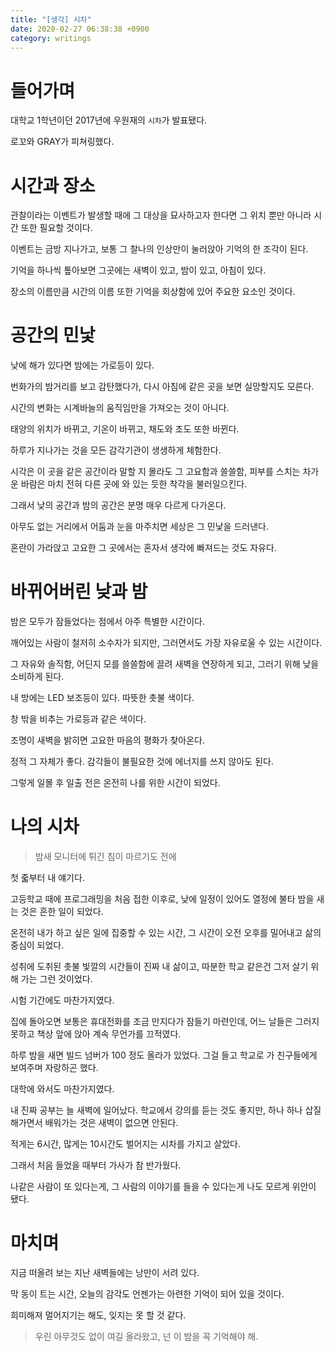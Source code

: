 ```yaml
---
title: "[생각] 시차"
date: 2020-02-27 06:38:38 +0900
category: writings
---
```


# 들어가며

대학교 1학년이던 2017년에 우원재의 `시차`가 발표됐다.

로꼬와 GRAY가 피쳐링했다.

# 시간과 장소

관찰이라는 이벤트가 발생할 때에 그 대상을 묘사하고자 한다면 그 위치 뿐만 아니라 시간 또한 필요할 것이다.

이벤트는 금방 지나가고, 보통 그 찰나의 인상만이 눌러앉아 기억의 한 조각이 된다.

기억을 하나씩 톺아보면 그곳에는 새벽이 있고, 밤이 있고, 아침이 있다.

장소의 이름만큼 시간의 이름 또한 기억을 회상함에 있어 주요한 요소인 것이다.

# 공간의 민낯

낮에 해가 있다면 밤에는 가로등이 있다.

번화가의 밤거리를 보고 감탄했다가, 다시 아침에 같은 곳을 보면 실망할지도 모른다.

시간의 변화는 시계바늘의 움직임만을 가져오는 것이 아니다.

태양의 위치가 바뀌고, 기온이 바뀌고, 채도와 조도 또한 바뀐다.

하루가 지나가는 것을 모든 감각기관이 생생하게 체험한다.

시각은 이 곳을 같은 공간이라 말할 지 몰라도 그 고요함과 쓸쓸함, 피부를 스치는 차가운 바람은 마치 전혀 다른 곳에 와 있는 듯한 착각을 불러일으킨다.

그래서 낮의 공간과 밤의 공간은 분명 매우 다르게 다가온다.

아무도 없는 거리에서 어둠과 눈을 마주치면 세상은 그 민낯을 드러낸다.

혼란이 가라앉고 고요한 그 곳에서는 혼자서 생각에 빠져드는 것도 자유다.

# 바뀌어버린 낮과 밤

밤은 모두가 잠들었다는 점에서 아주 특별한 시간이다.

깨어있는 사람이 철저히 소수자가 되지만, 그러면서도 가장 자유로울 수 있는 시간이다.

그 자유와 솔직함, 어딘지 모를 쓸쓸함에 끌려 새벽을 연장하게 되고, 그러기 위해 낮을 소비하게 된다.

내 방에는 LED 보조등이 있다. 따뜻한 촛불 색이다.

창 밖을 비추는 가로등과 같은 색이다.

조명이 새벽을 밝히면 고요한 마음의 평화가 찾아온다.

정적 그 자체가 좋다. 감각들이 불필요한 것에 에너지를 쓰지 않아도 된다.

그렇게 일몰 후 일출 전은 온전히 나를 위한 시간이 되었다.

# 나의 시차

> 밤새 모니터에 튀긴 침이 마르기도 전에    

첫 줇부터 내 얘기다.

고등학교 때에 프로그래밍을 처음 접한 이후로, 낮에 일정이 있어도 열정에 불타 밤을 새는 것은 흔한 일이 되었다.

온전히 내가 하고 싶은 일에 집중할 수 있는 시간, 그 시간이 오전 오후를 밀어내고 삶의 중심이 되었다.

성취에 도취된 촛불 빛깔의 시간들이 진짜 내 삶이고, 따분한 학교 같은건 그저 살기 위해 가는 그런 것이었다.

시험 기간에도 마찬가지였다.

집에 돌아오면 보통은 휴대전화를 조금 만지다가 잠들기 마련인데, 어느 날들은 그러지 못하고 책상 앞에 앉아 계속 무언가를 끄적였다.

하루 밤을 새면 빌드 넘버가 100 정도 올라가 있었다. 그걸 들고 학교로 가 친구들에게 보여주며 자랑하곤 했다.

대학에 와서도 마찬가지였다.

내 진짜 공부는 늘 새벽에 일어났다. 학교에서 강의를 듣는 것도 좋지만, 하나 하나 삽질해가면서 배워가는 것은 새벽이 없으면 안된다.

적게는 6시간, 많게는 10시간도 벌어지는 시차를 가지고 살았다.

그래서 처음 들었을 때부터 가사가 참 반가웠다.

나같은 사람이 또 있다는게, 그 사람의 이야기를 들을 수 있다는게 나도 모르게 위안이 됐다.

# 마치며

지금 떠올려 보는 지난 새벽들에는 낭만이 서려 있다.

막 동이 트는 시간, 오늘의 감각도 언젠가는 아련한 기억이 되어 있을 것이다.

희미해져 멀어지기는 해도, 잊지는 못 할 것 같다.

> 우린 아무것도 없이 여길 올라왔고, 넌 이 밤을 꼭 기억해야 해.
